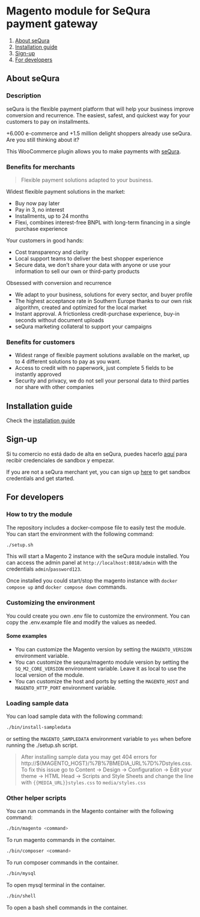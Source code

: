 # Magento module for SeQura payment gateway

1. [About seQura](#about-sequra)
2. [Installation guide](https://sequra.atlassian.net/wiki/spaces/DOC/pages/1377304583/MAGENTO+2)
3. [Sign-up](#sign-up)
4. [For developers](#for-developers)

## About seQura
### Description

seQura is the flexible payment platform that will help your business improve conversion and recurrence. 
The easiest, safest, and quickest way for your customers to pay on installments.

+6.000 e-commerce and +1.5 million delight shoppers already use seQura. Are you still thinking about it?

This WooCommerce plugin allows you to make payments with [seQura](https://sequra.es).

### Benefits for merchants

> Flexible payment solutions adapted to your business.

Widest flexible payment solutions in the market:

* Buy now pay later 
* Pay in 3, no interest
* Installments, up to 24 months
* Flexi, combines interest-free BNPL with long-term financing in a single purchase experience

Your customers in good hands:

* Cost transparency and clarity
* Local support teams to deliver the best shopper experience
* Secure data, we don’t share your data with anyone or use your information to sell our own or third-party products 


Obsessed with conversion and recurrence

* We adapt to your business, solutions for every sector, and buyer profile
* The highest acceptance rate in Southern Europe thanks to our own risk algorithm, created and optimized for the local market
* Instant approval. A frictionless credit-purchase experience, buy-in seconds without document uploads
* seQura marketing collateral to support your campaigns

### Benefits for customers

* Widest range of flexible payment solutions available on the market, up to 4 different solutions to pay as you want.
* Access to credit with no paperwork, just complete 5 fields to be instantly approved
* Security and privacy, we do not sell your personal data to third parties nor share with other companies

## Installation guide

Check the [installation guide](https://sequra.atlassian.net/wiki/spaces/DOC/pages/1377304583/MAGENTO+2)

## Sign-up

Si tu comercio no está dado de alta en seQura, puedes hacerlo [aquí](https://sqra.es/signupmes) para recibir credenciales de sandbox y empezar.

If you are not a seQura merchant yet, you can sign up [here](https://sqra.es/signupmen) to get sandbox credentials and get started.

## For developers

### How to try the module
The repository includes a docker-compose file to easily test the module. You can start the environment with the following command:

```bash
./setup.sh
```

This will start a Magento 2 instance with the seQura module installed. You can access the admin panel at `http://localhost:8018/admin` with the credentials `admin`/`password123`.

Once installed you could start/stop the magento instance with `docker compose up` and `docker compose down` commands.

### Customizing the environment
You could create you own .env file to customize the environment. You can copy the .env.example file and modify the values as needed.

#### Some examples
* You can customize the Magento version by setting the `MAGENTO_VERSION` environment variable.
* You can customize the sequra/magento module version by setting the `SQ_M2_CORE_VERSION` environment variable. Leave it as local to use the local version of the module.
* You can customize the host and ports by setting the `MAGENTO_HOST` and `MAGENTO_HTTP_PORT` environment variable.

### Loading sample data
You can load sample data with the following command:

```bash
./bin/install-sampledata
```

or setting the `MAGENTO_SAMPLEDATA` environment variable to `yes` when before running the ./setup.sh script.


> After installing sample data you may get 404 errors for http://${MAGENTO_HOST}/%7B%7BMEDIA_URL%7D%7Dstyles.css.
> To fix this issue go to Content -> Design -> Configuration -> Edit your theme -> HTML Head -> Scripts and Style Sheets and change the line with `{{MEDIA_URL}}styles.css` to `media/styles.css`

### Other helper scripts
You can run commands in the Magento container with the following command:

```bash
./bin/magento <command>
```
To run magento commands in the container.

```bash
./bin/composer <command>
```
To run composer commands in the container.

```bash
./bin/mysql
```
To open mysql terminal in the container.

```bash
./bin/shell
```
To open a bash shell commands in the container.